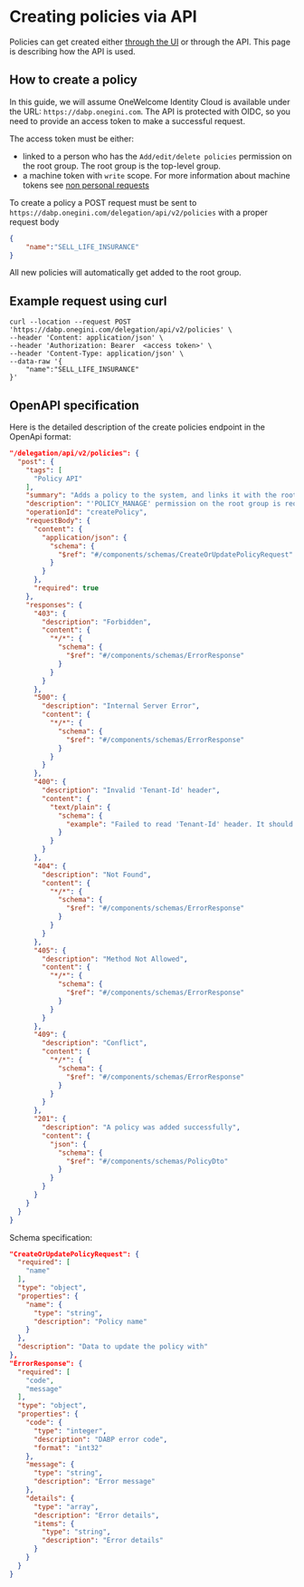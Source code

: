 # Creating policies via API

Policies can get created either [through the UI](../functional/manage-policy-via-ui.md) or through the API.
This page is describing how the API is used.

## How to create a policy

In this guide, we will assume OneWelcome Identity Cloud is available under the URL: `https://dabp.onegini.com`.
The API is protected with OIDC, so you need to provide an access token to make a successful request.

The access token must be either:

- linked to a person who has the `Add/edit/delete policies` permission on the root group. The root group is the top-level group.
- a machine token with `write` scope. For more information about machine tokens see [non personal requests](non-personal-requests.md)

To create a policy a POST request must be sent to `https://dabp.onegini.com/delegation/api/v2/policies` with a proper request body

```json
{
    "name":"SELL_LIFE_INSURANCE"
}
```

All new policies will automatically get added to the root group.

## Example request using curl

```shell
curl --location --request POST 'https://dabp.onegini.com/delegation/api/v2/policies' \
--header 'Content: application/json' \
--header 'Authorization: Bearer  <access token>' \
--header 'Content-Type: application/json' \
--data-raw '{
    "name":"SELL_LIFE_INSURANCE"
}'
```

## OpenAPI specification

Here is the detailed description of the create policies endpoint in the OpenApi format:

```json
"/delegation/api/v2/policies": {
  "post": {
    "tags": [
      "Policy API"
    ],
    "summary": "Adds a policy to the system, and links it with the root group",
    "description": "'POLICY_MANAGE' permission on the root group is required",
    "operationId": "createPolicy",
    "requestBody": {
      "content": {
        "application/json": {
          "schema": {
            "$ref": "#/components/schemas/CreateOrUpdatePolicyRequest"
          }
        }
      },
      "required": true
    },
    "responses": {
      "403": {
        "description": "Forbidden",
        "content": {
          "*/*": {
            "schema": {
              "$ref": "#/components/schemas/ErrorResponse"
            }
          }
        }
      },
      "500": {
        "description": "Internal Server Error",
        "content": {
          "*/*": {
            "schema": {
              "$ref": "#/components/schemas/ErrorResponse"
            }
          }
        }
      },
      "400": {
        "description": "Invalid 'Tenant-Id' header",
        "content": {
          "text/plain": {
            "schema": {
              "example": "Failed to read 'Tenant-Id' header. It should be a proper UUID identifier of a tenant."
            }
          }
        }
      },
      "404": {
        "description": "Not Found",
        "content": {
          "*/*": {
            "schema": {
              "$ref": "#/components/schemas/ErrorResponse"
            }
          }
        }
      },
      "405": {
        "description": "Method Not Allowed",
        "content": {
          "*/*": {
            "schema": {
              "$ref": "#/components/schemas/ErrorResponse"
            }
          }
        }
      },
      "409": {
        "description": "Conflict",
        "content": {
          "*/*": {
            "schema": {
              "$ref": "#/components/schemas/ErrorResponse"
            }
          }
        }
      },
      "201": {
        "description": "A policy was added successfully",
        "content": {
          "json": {
            "schema": {
              "$ref": "#/components/schemas/PolicyDto"
            }
          }
        }
      }
    }
  }
}
```

Schema specification:

```json
"CreateOrUpdatePolicyRequest": {
  "required": [
    "name"
  ],
  "type": "object",
  "properties": {
    "name": {
      "type": "string",
      "description": "Policy name"
    }
  },
  "description": "Data to update the policy with"
},
"ErrorResponse": {
  "required": [
    "code",
    "message"
  ],
  "type": "object",
  "properties": {
    "code": {
      "type": "integer",
      "description": "DABP error code",
      "format": "int32"
    },
    "message": {
      "type": "string",
      "description": "Error message"
    },
    "details": {
      "type": "array",
      "description": "Error details",
      "items": {
        "type": "string",
        "description": "Error details"
      }
    }
  }
}
```
